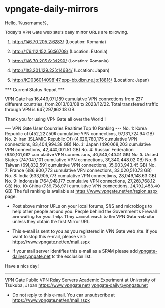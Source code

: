# vpngate-daily-mirrors

Hello, %username%,

Today's VPN Gate web site's daily mirror URLs are following.

1. http://146.70.205.2:6283/
   (Location: Romania)

2. http://176.112.152.56:56708/
   (Location: Estonia)

3. http://146.70.205.6:34299/
   (Location: Romania)

4. http://103.201.129.226:14684/
   (Location: Japan)

5. http://KD036014098147.ppp-bb.dion.ne.jp:18816/
   (Location: Japan)


*** Current Status Report ***

VPN Gate has 16,449,071,189 cumulative VPN connections from 237 different countries, from 2013/03/08 to 2023/12/22.
Total transferred traffic through VPN is 647,297,962.18 GB.

Thank you for using VPN Gate all over the World !


--- VPN Gate User Countries Realtime Top 10 Ranking ---
No. 1: Korea Republic of (452,227,506 cumulative VPN connections, 97,131,724.94 GB)
No. 2: Iran (ISLAMIC Republic Of) (4,926,780,175 cumulative VPN connections, 83,404,994.38 GB)
No. 3: Japan (496,068,203 cumulative VPN connections, 42,440,001.51 GB)
No. 4: Russian Federation (830,101,667 cumulative VPN connections, 40,845,045.51 GB)
No. 5: United States (747,047,101 cumulative VPN connections, 39,340,448.02 GB)
No. 6: Taiwan (691,832,591 cumulative VPN connections, 35,903,943.45 GB)
No. 7: France (486,900,773 cumulative VPN connections, 33,020,510.73 GB)
No. 8: India (633,905,773 cumulative VPN connections, 28,049,148.63 GB)
No. 9: Indonesia (764,948,177 cumulative VPN connections, 27,268,768.12 GB)
No. 10: China (739,738,971 cumulative VPN connections, 24,792,453.40 GB)
The full ranking is available at https://www.vpngate.net/en/region.aspx page.


* Post above mirror URLs on your local forums, SNS and microblogs
  to help other people around you.
  People behind the Government's Frewall are waiting for your help.
  They cannot reach to the VPN Gate web site
  unless they obtain the first Mirror URL.

* This e-mail is sent to you as you registered in VPN Gate web site.
  If you want to stop this e-mail, please visit:
  https://www.vpngate.net/en/mail.aspx

* If your mail server identifies this e-mail as a SPAM
  please add vpngate-daily@vpngate.net to the exclusion list.

Have a nice day!

------------------------------------------------------
VPN Gate Public VPN Relay Servers
Academic Experiment at University of Tsukuba, Japan
https://www.vpngate.net/
vpngate-daily@vpngate.net
* Do not reply to this e-mail.
  You can unsubscribe at https://www.vpngate.net/en/mail.aspx


